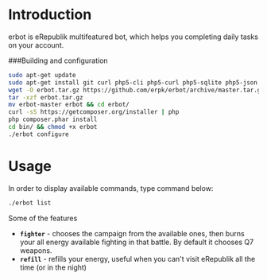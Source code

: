 Introduction
=====
erbot is eRepublik multifeatured bot, which helps you completing daily tasks on your account.

###Building and configuration
```bash
sudo apt-get update
sudo apt-get install git curl php5-cli php5-curl php5-sqlite php5-json
wget -O erbot.tar.gz https://github.com/erpk/erbot/archive/master.tar.gz
tar -xzf erbot.tar.gz
mv erbot-master erbot && cd erbot/
curl -sS https://getcomposer.org/installer | php
php composer.phar install
cd bin/ && chmod +x erbot
./erbot configure
```
Usage
=====
In order to display available commands, type command below:
```bash
./erbot list
```

Some of the features
* **`fighter`** - chooses the campaign from the available ones, then burns your all energy available fighting in that battle.  By default it chooses Q7 weapons.
* **`refill`** - refills your energy, useful when you can't visit eRepublik all the time (or in the night)
